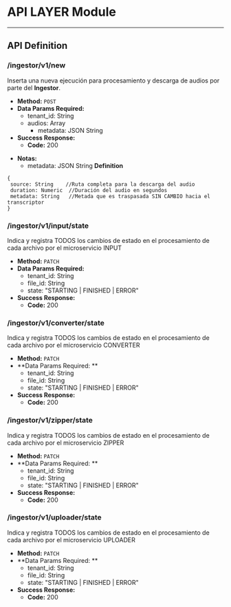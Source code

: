# API LAYER Module


----
## API Definition

### **/ingestor/v1/new**
 Inserta una nueva ejecución para procesamiento y descarga de audios por parte del **Ingestor**.
* **Method:**
  `POST`
* **Data Params Required:**
  * tenant_id: String
  * audios: Array
    * metadata: JSON String 
* **Success Response:**
  * **Code:** 200 <br />
    <!-- **Content:** `{ id : 12 }` -->
<!-- * **Error Response:**
   * **Code:** 401 UNAUTHORIZED <br />
    **Content:** `{ error : "Log in" }`
  * **Code:** 422 UNPROCESSABLE ENTRY <br />
    **Content:** `{ error : "Email Invalid" }` -->
* **Notas:**
  * metadata: JSON String **Definition**
 ```
{
  source: String    //Ruta completa para la descarga del audio
  duration: Numeric  //Duración del audio en segundos
  metadata: String   //Metada que es traspasada SIN CAMBIO hacia el transcriptor
}
```
    
### **/ingestor/v1/input/state**
 Indica y registra TODOS los cambios de estado en el procesamiento de cada archivo por el microservicio INPUT
* **Method:**
  `PATCH`
* **Data Params Required:**
  * tenant_id: String
  * file_id: String
  * state: "STARTING | FINISHED | ERROR"
* **Success Response:**
  * **Code:** 200 <br />
    <!-- **Content:** `{ id : 12 }` -->
<!-- * **Error Response:**
   * **Code:** 401 UNAUTHORIZED <br />
    **Content:** `{ error : "Log in" }`
  * **Code:** 422 UNPROCESSABLE ENTRY <br />
    **Content:** `{ error : "Email Invalid" }` -->

### **/ingestor/v1/converter/state**
 Indica y registra TODOS los cambios de estado en el procesamiento de cada archivo por el microservicio CONVERTER
* **Method:**
  `PATCH`
* **Data Params Required: **
  * tenant_id: String
  * file_id: String
  * state: "STARTING | FINISHED | ERROR"
* **Success Response:**
  * **Code:** 200 <br />
    <!-- **Content:** `{ id : 12 }` -->
<!-- * **Error Response:**
   * **Code:** 401 UNAUTHORIZED <br />
    **Content:** `{ error : "Log in" }`
  * **Code:** 422 UNPROCESSABLE ENTRY <br />
    **Content:** `{ error : "Email Invalid" }` -->

    
### **/ingestor/v1/zipper/state**
 Indica y registra TODOS los cambios de estado en el procesamiento de cada archivo por el microservicio ZIPPER
* **Method:**
  `PATCH`
* **Data Params Required: **
  * tenant_id: String
  * file_id: String
  * state: "STARTING | FINISHED | ERROR"
* **Success Response:**
  * **Code:** 200 <br />
    <!-- **Content:** `{ id : 12 }` -->
<!-- * **Error Response:**
   * **Code:** 401 UNAUTHORIZED <br />
    **Content:** `{ error : "Log in" }`
  * **Code:** 422 UNPROCESSABLE ENTRY <br />
    **Content:** `{ error : "Email Invalid" }` -->

    
### **/ingestor/v1/uploader/state**
 Indica y registra TODOS los cambios de estado en el procesamiento de cada archivo por el microservicio UPLOADER
* **Method:**
  `PATCH`
* **Data Params Required: **
  * tenant_id: String
  * file_id: String
  * state: "STARTING | FINISHED | ERROR"
* **Success Response:**
  * **Code:** 200 <br />
    <!-- **Content:** `{ id : 12 }` -->
<!-- * **Error Response:**
   * **Code:** 401 UNAUTHORIZED <br />
    **Content:** `{ error : "Log in" }`
  * **Code:** 422 UNPROCESSABLE ENTRY <br />
    **Content:** `{ error : "Email Invalid" }` -->
